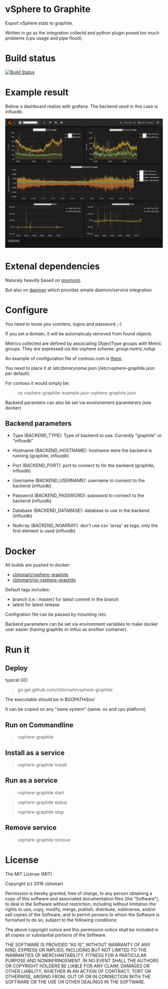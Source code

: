 # vSphere to Graphite

Export vSphere stats to graphite.

Written in go as the integration collectd and python plugin posed too much problems (cpu usage and pipe flood).

# Build status

[![Build Status](https://travis-ci.org/cblomart/vsphere-graphite.svg?branch=master)](https://travis-ci.org/cblomart/vsphere-graphite)

# Example result

Bellow a dashboard realize with grafana.
The backend used in this case is influxdb.

![Example Dashboard](vsphere-graphite-influxdb-grafana-dashboard.png)

# Extenal dependencies

Naturaly heavilly based on [govmomi](https://github.com/vmware/govmomi).

But also on [daemon](github.com/takama/daemon) which provides simple daemon/service integration.

# Configure

You need to know you vcenters, logins and password ;-)

If you set a domain, it will be automaticaly removed from found objects.

Metrics collected are defined by associating ObjectType groups with Metric groups.
They are expressed via the vsphere scheme: *group*.*metric*.*rollup*

An example of configuration file of contoso.com is [there](./vsphere-graphite-example.json).

You need to place it at /etc/*binaryname*.json (/etc/vsphere-graphite.json per default)

For contoso it would simply be:

  > cp vsphere-graphite-example.json vsphere-graphite.json

Backend paramters can also be set via environement paramterers (see docker)

## Backend parameters

  - Type (BACKEND_TYPE): Type of backend to use. Currently "graphite" or "influxdb"

  - Hostname (BACKEND_HOSTNAME): hostname were the backend is running (graphite, influxdb)
 
  - Port (BACKEND_PORT): port to connect to for the backend (graphite, influxdb)

  - Username (BACKEND_USERNAME): username to connect to the backend (influxdb)

  - Password (BACKEND_PASSWORD): password to connect to the backend (influxdb)

  - Database (BACKEND_DATABASE): database to use in the backend (influxdb)

  - NoArray (BACKEND_NOARRAY): don't use csv 'array' as tags, only the first element is used (influxdb)

# Docker

All builds are pushed to docker:
  - [cblomart/vsphere-graphite](https://hub.docker.com/r/cblomart/vsphere-graphite/)
  - [cblomart/rpi-vsphere-graphite](https://hub.docker.com/r/cblomart/rpi-vsphere-graphite/)

Default tags includes:
  - branch (i.e.: master) for latest commit in the branch
  - latest for latest release

Configration file can be passed by mounting /etc.

Backend parameters can be set via environment variables to make docker user easier (having graphite or influx as another container).

# Run it

## Deploy

typical GO:

  > go get github.com/cblomart/vsphere-graphite
    
The executable should be in $GOPATH/bin/

It can be copied on any "same system" (same: os and cpu platform).

## Run on Commandline

  > vsphere-graphite
  
## Install as a service

  > vsphere-graphite install
  
## Run as a service

  > vsphere-graphite start
  
  > vsphere-graphite status
  
  > vsphere-graphite stop
  
## Remove service

  > vsphere-graphite remove
  
# License

The MIT License (MIT)

Copyright (c) 2016 cblomart

Permission is hereby granted, free of charge, to any person obtaining a copy of this software and associated documentation files (the "Software"), to deal in the Software without restriction, including without limitation the rights to use, copy, modify, merge, publish, distribute, sublicense, and/or sell copies of the Software, and to permit persons to whom the Software is furnished to do so, subject to the following conditions:

The above copyright notice and this permission notice shall be included in all copies or substantial portions of the Software.

THE SOFTWARE IS PROVIDED "AS IS", WITHOUT WARRANTY OF ANY KIND, EXPRESS OR IMPLIED, INCLUDING BUT NOT LIMITED TO THE WARRANTIES OF MERCHANTABILITY, FITNESS FOR A PARTICULAR PURPOSE AND NONINFRINGEMENT. IN NO EVENT SHALL THE AUTHORS OR COPYRIGHT HOLDERS BE LIABLE FOR ANY CLAIM, DAMAGES OR OTHER LIABILITY, WHETHER IN AN ACTION OF CONTRACT, TORT OR OTHERWISE, ARISING FROM, OUT OF OR IN CONNECTION WITH THE SOFTWARE OR THE USE OR OTHER DEALINGS IN THE SOFTWARE.

 

